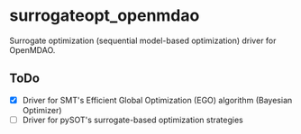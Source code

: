 # surrogateopt_openmdao

Surrogate optimization (sequential model-based optimization) driver for OpenMDAO.

## ToDo

- [x] Driver for SMT's Efficient Global Optimization (EGO) algorithm (Bayesian Optimizer)
- [ ] Driver for pySOT's surrogate-based optimization strategies
